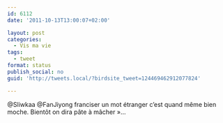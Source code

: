 ```yaml
---
id: 6112
date: '2011-10-13T13:00:07+02:00'

layout: post
categories:
  - Vis ma vie
tags:
  - tweet
format: status
publish_social: no
guid: 'http://tweets.local/?birdsite_tweet=124469462912077824'

---
```


@Sliwkaa @FanJiyong franciser un mot étranger c’est quand même bien moche. Bientôt on dira pâte à mâcher »…